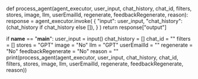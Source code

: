 def process_agent(agent_executor, user_input, chat_history, chat_id, filters, stores, image, llm, userEmailId, regenerate, feedbackRegenerate, reason):
    response = agent_executor.invoke(
        {
            "input": user_input,
            "chat_history": (chat_history if chat_history else []),
        }
    )
    return response["output"]

if __name__ == "__main__":
    user_input = input()
    chat_history = []
    chat_id = ""
    filters = []
    stores = "GPT"
    image = "No"
    llm = "GPT"
    userEmailId = ""
    regenerate = "No"
    feedbackRegenerate = "No"
    reason = ""
    print(process_agent(agent_executor, user_input, chat_history, chat_id, filters, stores, image, llm, userEmailId, regenerate, feedbackRegenerate, reason))
